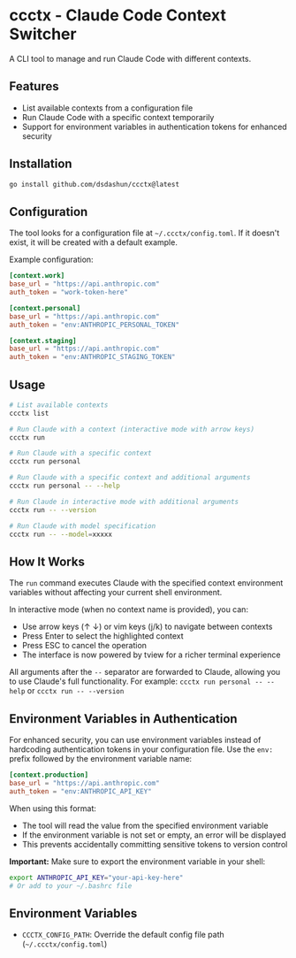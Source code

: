 # ccctx - Claude Code Context Switcher

A CLI tool to manage and run Claude Code with different contexts.

## Features

- List available contexts from a configuration file
- Run Claude Code with a specific context temporarily
- Support for environment variables in authentication tokens for enhanced security

## Installation

```bash
go install github.com/dsdashun/ccctx@latest
```

## Configuration

The tool looks for a configuration file at `~/.ccctx/config.toml`. If it doesn't exist, it will be created with a default example.

Example configuration:

```toml
[context.work]
base_url = "https://api.anthropic.com"
auth_token = "work-token-here"

[context.personal]
base_url = "https://api.anthropic.com"
auth_token = "env:ANTHROPIC_PERSONAL_TOKEN"

[context.staging]
base_url = "https://api.anthropic.com"
auth_token = "env:ANTHROPIC_STAGING_TOKEN"
```

## Usage

```bash
# List available contexts
ccctx list

# Run Claude with a context (interactive mode with arrow keys)
ccctx run

# Run Claude with a specific context
ccctx run personal

# Run Claude with a specific context and additional arguments
ccctx run personal -- --help

# Run Claude in interactive mode with additional arguments
ccctx run -- --version

# Run Claude with model specification
ccctx run -- --model=xxxxx
```

## How It Works

The `run` command executes Claude with the specified context environment variables without affecting your current shell environment.

In interactive mode (when no context name is provided), you can:
- Use arrow keys (↑ ↓) or vim keys (j/k) to navigate between contexts
- Press Enter to select the highlighted context
- Press ESC to cancel the operation
- The interface is now powered by tview for a richer terminal experience

All arguments after the `--` separator are forwarded to Claude, allowing you to use Claude's full functionality.
For example: `ccctx run personal -- --help` or `ccctx run -- --version`

## Environment Variables in Authentication

For enhanced security, you can use environment variables instead of hardcoding authentication tokens in your configuration file. Use the `env:` prefix followed by the environment variable name:

```toml
[context.production]
base_url = "https://api.anthropic.com"
auth_token = "env:ANTHROPIC_API_KEY"
```

When using this format:
- The tool will read the value from the specified environment variable
- If the environment variable is not set or empty, an error will be displayed
- This prevents accidentally committing sensitive tokens to version control

**Important:** Make sure to export the environment variable in your shell:
```bash
export ANTHROPIC_API_KEY="your-api-key-here"
# Or add to your ~/.bashrc file
```

## Environment Variables

- `CCCTX_CONFIG_PATH`: Override the default config file path (`~/.ccctx/config.toml`)
